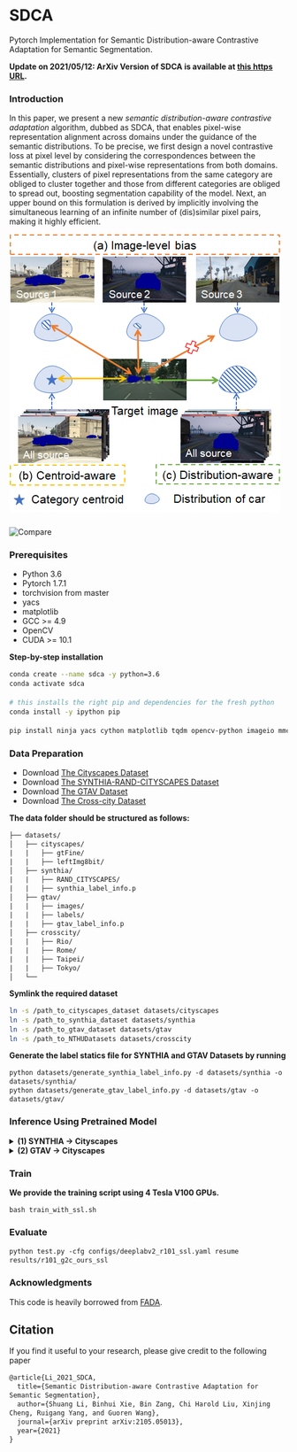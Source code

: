 # SDCA

Pytorch Implementation for Semantic Distribution-aware Contrastive Adaptation for Semantic Segmentation.

**Update on 2021/05/12: ArXiv Version of SDCA is available at  [this https URL](https://arxiv.org/abs/2105.05013).**

### Introduction

In this paper, we present a new *semantic distribution-aware contrastive adaptation* algorithm, dubbed as SDCA, that enables pixel-wise representation alignment across domains under the guidance of the semantic distributions. To be precise, we first design a novel contrastive loss at pixel level by considering the correspondences between the semantic distributions and pixel-wise representations from both domains. Essentially, clusters of pixel representations from the same category are obliged to cluster together and those from different categories are obliged to spread out, boosting segmentation capability of the model. Next, an upper bound on this formulation is derived by implicitly involving the simultaneous learning of an infinite number of (dis)similar pixel pairs, making it highly efficient. 

![Teaser](docs/diagram.png)

<!-- <br> -->

### 

![Compare](docs/compare.png)



### Prerequisites

- Python 3.6
- Pytorch 1.7.1
- torchvision from master
- yacs
- matplotlib
- GCC >= 4.9
- OpenCV
- CUDA >= 10.1

**Step-by-step installation**

```bash
conda create --name sdca -y python=3.6
conda activate sdca

# this installs the right pip and dependencies for the fresh python
conda install -y ipython pip

pip install ninja yacs cython matplotlib tqdm opencv-python imageio mmcv tqdm torchvision==0.8.2 torch==1.7.1
```



### Data Preparation

- Download [The Cityscapes Dataset](https://www.cityscapes-dataset.com/)
- Download [The SYNTHIA-RAND-CITYSCAPES Dataset](http://synthia-dataset.net/download/808/)
- Download [The GTAV Dataset](https://download.visinf.tu-darmstadt.de/data/from_games/)
- Download [The Cross-city Dataset](https://yihsinchen.github.io/segmentation_adaptation/)

**The data folder should be structured as follows:**

```
├── datasets/
│   ├── cityscapes/     
|   |   ├── gtFine/
|   |   ├── leftImg8bit/
│   ├── synthia/
|   |   ├── RAND_CITYSCAPES/
|   |   ├── synthia_label_info.p
│   ├── gtav/
|   |   ├── images/
|   |   ├── labels/
|   |   ├── gtav_label_info.p
│   ├── crosscity/	
|   |   ├── Rio/
|   |   ├── Rome/
|   |   ├── Taipei/
|   |   ├── Tokyo/	
│   └──	
```

**Symlink the required dataset**

```bash
ln -s /path_to_cityscapes_dataset datasets/cityscapes
ln -s /path_to_synthia_dataset datasets/synthia
ln -s /path_to_gtav_dataset datasets/gtav
ln -s /path_to_NTHUDatasets datasets/crosscity
```

**Generate the label statics file for SYNTHIA and GTAV Datasets by running** 

```
python datasets/generate_synthia_label_info.py -d datasets/synthia -o datasets/synthia/
python datasets/generate_gtav_label_info.py -d datasets/gtav -o datasets/gtav/
```



### Inference Using Pretrained Model

<details>
  <summary>
    <b>(1) SYNTHIA -> Cityscapes</b>
  </summary>

Download the [pretrained model (VGG-16)](https://drive.google.com/file/d/1FIJY7u7zNThJON9TBPF4XqUyn9VFPwKS/view?usp=sharing) (43.5 mIoU / 50.3 mIoU*) and save it in `results/`. Then run the command 
```bash
python test.py -cfg configs/deeplabv2_vgg16_ssl_synthia.yaml resume results/vgg_s2c_best.pth
```

Download the [pretrained model (ResNet-101)](https://drive.google.com/file/d/1pU2DT3fG0gbgH2ACBSKxe3rrHGPf2Eg1/view?usp=sharing) (50.2 mIoU / 56.8 mIoU*) and save it in `results/`. Then run the command 
```bash
python test.py -cfg configs/deeplabv2_r101_ssl_synthia.yaml resume results/r101_s2c_best.pth
```
</details>


<details>
  <summary>
    <b>(2) GTAV -> Cityscapes</b>
  </summary>

Download the [pretrained model (VGG-16)](https://drive.google.com/file/d/1kK4hTVfLb5XowFYrmGzAQsAtl_sag9BZ/view?usp=sharing) (47.3 mIoU) and save it in `results/`. Then run the command 
```bash
python test.py -cfg configs/deeplabv2_vgg16_ssl.yaml resume results/vgg_g2c_best.pth
```

Download the [pretrained model (ResNet-101)](https://drive.google.com/file/d/1yQXi0N3wuL-yHXN22nVHlST3gCCp84jE/view?usp=sharing) (52.9 mIoU) and save it in `results/`. Then run the command 
```bash
python test.py -cfg configs/deeplabv2_r101_ssl.yaml resume results/r101_g2c_best.pth
```
</details>



### Train

**We provide the training script using 4 Tesla V100 GPUs.**

```
bash train_with_ssl.sh
```



### Evaluate

```
python test.py -cfg configs/deeplabv2_r101_ssl.yaml resume results/r101_g2c_ours_ssl
```



### Acknowledgments

This code is heavily borrowed from [FADA](https://github.com/JDAI-CV/FADA).  

## Citation
If you find it useful to your research, please give credit to the following paper

```
@article{Li_2021_SDCA,
  title={Semantic Distribution-aware Contrastive Adaptation for Semantic Segmentation},
  author={Shuang Li, Binhui Xie, Bin Zang, Chi Harold Liu, Xinjing Cheng, Ruigang Yang, and Guoren Wang},
  journal={arXiv preprint arXiv:2105.05013},
  year={2021}
}
```

